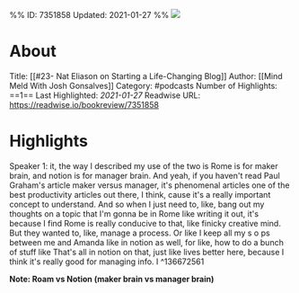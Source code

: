 %%
ID: 7351858
Updated: 2021-01-27
%%
![](https://d3t3ozftmdmh3i.cloudfront.net/production/podcast_uploaded_nologo/485002/485002-1597085039604-2ab1bf6f79592.jpg)

# About
Title: [[#23- Nat Eliason on Starting a Life-Changing Blog]]
Author: [[Mind Meld With Josh Gonsalves]]
Category: #podcasts
Number of Highlights: ==1==
Last Highlighted: *2021-01-27*
Readwise URL: https://readwise.io/bookreview/7351858

# Highlights 
Speaker 1: it, the way I described my use of the two is Rome is for maker brain, and notion is for manager brain. And yeah, if you haven't read Paul Graham's article maker versus manager, it's phenomenal articles one of the best productivity articles out there, I think, cause it's a really important concept to understand. And so when I just need to, like, bang out my thoughts on a topic that I'm gonna be in Rome like writing it out, it's because I find Rome is really conducive to that, like finicky creative mind. But they wanted to, like, manage a process. Or like I keep all my s o ps between me and Amanda like in notion as well, for like, how to do a bunch of stuff like That's all in notion on that, just like lives better here, because I think it's really good for managing info. I  ^136672561

**Note: Roam vs Notion (maker brain vs manager brain)**

